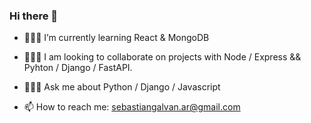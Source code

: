 ### Hi there 👋
<!-- **SebasGalvan/SebasGalvan** is a ✨ _special_ ✨ repository because its `README.md` (this file) appears on your GitHub profile. -->

<!-- - 📗 I am currently working on a book app -->
- 👨🏻‍💻 I’m currently learning React & MongoDB
- 👨🏻‍🌾 I am looking to collaborate on projects with Node / Express && Pyhton / Django / FastAPI.

- 👨🏻‍🏫 Ask me about Python / Django / Javascript
- 📫 How to reach me: sebastiangalvan.ar@gmail.com

